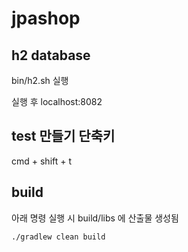 # jpashop

## h2 database

bin/h2.sh 실행

실행 후 localhost:8082 

## test 만들기 단축키
cmd + shift + t


## build

아래 명령 실행 시 build/libs 에 산출물 생성됨

```bash
./gradlew clean build
```


